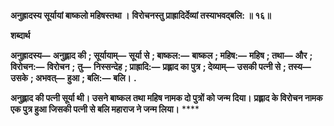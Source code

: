 **अनुह्रादस्य सूर्यायां बाष्कलो महिषस्तथा ।** **विरोचनस्तु प्राह्रादिर्देव्यां तस्याभवद्बलि: ॥ १६॥** 

**शब्दार्थ** 

**अनुह्रादस्य—** **अनुह्लाद की** **; सूर्यायाम्—** **सूर्या से** **; बाष्कल:—** **बाष्कल** **; महिष:—** **महिष** **; तथा—** **और** **; विरोचन:—** **विरोचन** **;** **तु—** **निस्सन्देह** **; प्राह्रादि:—** **प्रह्लाद का पुत्र** **; देव्याम्—** **उसकी पत्नी से** **; तस्य—** **उसके** **; अभवत्—** **हुआ** **; बलि:—** **बलि।** **.** 

**अनुह्लाद की पत्नी सूर्या थी। उसने बाष्कल तथा महिष नामक दो पुत्रों को जन्म दिया।** **प्रह्लाद के विरोचन नामक एक पुत्र हुआ जिसकी पत्नी से बलि महाराज ने जन्म लिया।** **** 